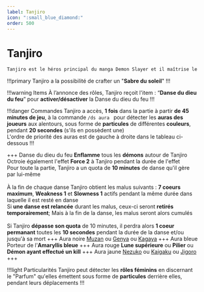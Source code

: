 ```yaml
---
label: Tanjiro
icon: ":small_blue_diamond:"
order: 500
---
```


# Tanjiro

```txt
Tanjiro est le héros principal du manga Demon Slayer et il maîtrise le souffle de l'eau chaude
```

!!!primary
Tanjiro a la possibilité de crafter un "**Sabre du soleil**"
!!!

!!!warning Items
À l’annonce des rôles, Tanjiro reçoit l'item : “**Danse du dieu du feu**” pour **activer/désactiver** la Danse du dieu du feu
!!!

!!!danger Commandes
Tanjiro a accès, **1 fois** dans la partie à partir **de 45 minutes de jeu**, à la commande ```/ds aura ``` pour détecter les **auras des joueurs** aux alentours, sous forme de **particules** de différentes **couleurs**, pendant **20 secondes** 
(s'ils en possèdent une) <br>
L'ordre de priorité des auras est de gauche à droite dans le tableau ci-dessous
!!!

+++ Danse du dieu du feu
**Enflamme** tous les **démons** autour de Tanjiro <br>
Octroie également l'effet **Force 2** à Tanjiro pendant la durée de l'effet <br>
Pour toute la partie, Tanjiro a un quota de **10 minutes** de danse qu'il gère par lui-même <br>
<br>
À la fin de chaque danse Tanjiro obtient les malus suivants : **7 coeurs maximum**, **Weakness 1** et **Slowness 1** actifs pendant la même durée dans laquelle il est resté en danse <br>
Si **une danse est relancée** durant les malus, ceux-ci seront **retirés temporairement**; Mais à la fin de la danse, les malus seront alors cumulés <br>
<br>
Si Tanjiro **dépasse son quota** de 10 minutes, il perdra alors **1 coeur permanant** toutes les **10 secondes** pendant la durée de la danse et/ou jusqu'à sa mort
+++ Aura noire
[Muzan](../demon/muzan) ou [Genya](../solo/genya) ou [Kagaya](./kagaya)
+++ Aura bleue
Porteur de l'**Amaryllis bleue**
+++ Aura rouge
**Lune supérieure** ou **Pilier** ou **Démon ayant effectué un kill**
+++ Aura jaune
[Nezuko](./nezuko) ou [Kaigaku](../demon/kaigaku) ou [Jigoro](./jigoro)
+++

!!!light Particularités
Tanjiro peut détecter les **rôles féminins** en discernant le "Parfum" qu'elles émettent sous forme de **particules** derrière elles, pendant leurs déplacements
!!!




